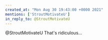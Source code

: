 ```yaml
---
created_at: "Mon Aug 30 19:43:00 +0000 2021"
mentions: ['StroutMotivateU']
in_reply_to: @StroutMotivateU
---
```


@StroutMotivateU That's ridiculous...